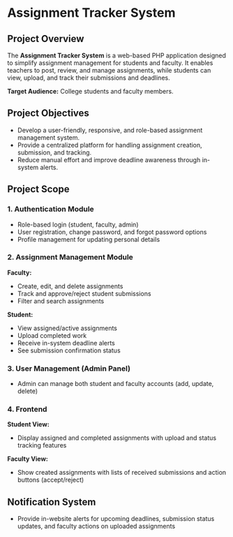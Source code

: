 # Assignment Tracker System

## Project Overview
The **Assignment Tracker System** is a web-based PHP application designed to simplify assignment management for students and faculty. It enables teachers to post, review, and manage assignments, while students can view, upload, and track their submissions and deadlines.

**Target Audience:** College students and faculty members.

## Project Objectives
- Develop a user-friendly, responsive, and role-based assignment management system.
- Provide a centralized platform for handling assignment creation, submission, and tracking.
- Reduce manual effort and improve deadline awareness through in-system alerts.

## Project Scope

### 1. Authentication Module
- Role-based login (student, faculty, admin)  
- User registration, change password, and forgot password options  
- Profile management for updating personal details  

### 2. Assignment Management Module

**Faculty:**
- Create, edit, and delete assignments  
- Track and approve/reject student submissions  
- Filter and search assignments  

**Student:**
- View assigned/active assignments  
- Upload completed work  
- Receive in-system deadline alerts  
- See submission confirmation status  

### 3. User Management (Admin Panel)
- Admin can manage both student and faculty accounts (add, update, delete)  

### 4. Frontend

**Student View:**  
- Display assigned and completed assignments with upload and status tracking features  

**Faculty View:**  
- Show created assignments with lists of received submissions and action buttons (accept/reject)  

## Notification System
- Provide in-website alerts for upcoming deadlines, submission status updates, and faculty actions on uploaded assignments
